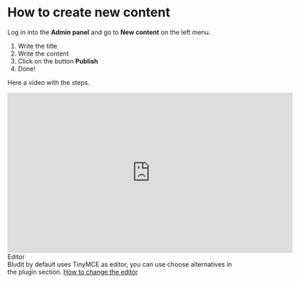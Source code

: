 # How to create new content
<!-- position: 2 -->

Log in into the **Admin panel** and go to **New content** on the left menu.

1. Write the title
2. Write the content
3. Click on the button **Publish**
4. Done!

Here a video with the steps.
<iframe width="640" height="360" src="https://www.youtube.com/embed/HJ2uo-Pe-gY?rel=0&amp;showinfo=0" frameborder="0" allow="accelerometer; autoplay; encrypted-media; gyroscope; picture-in-picture" allowfullscreen></iframe>

<div class="note">
<div class="title">Editor</div>
Bludit by default uses TinyMCE as editor, you can use choose alternatives in the plugin section. <a href="https://docs.bludit.com/en/content/how-to-change-the-editor">How to change the editor</a>
</div>
